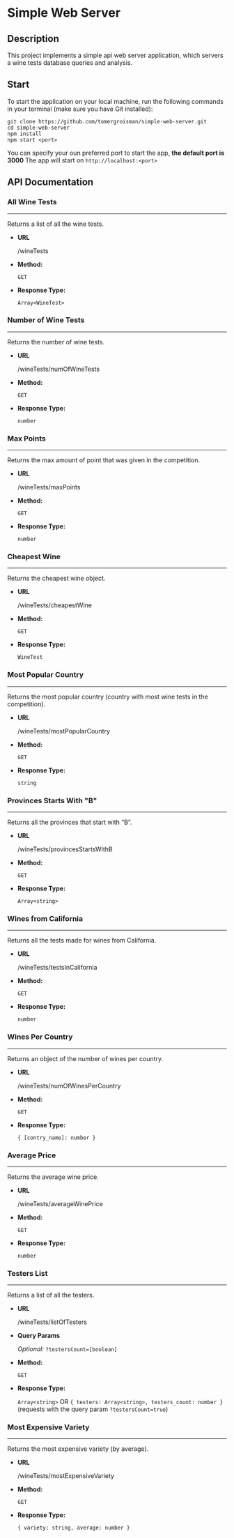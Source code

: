 # Simple Web Server

## Description

This project implements a simple api web server application, which servers a wine tests database queries and analysis.

## Start

To start the application on your local machine, run the following commands in your terminal (make sure you have Git installed):

```shell
git clone https://github.com/tomergroisman/simple-web-server.git
cd simple-web-server
npm install
npm start <port>
```

You can specify your oun preferred port to start the app, **the default port is 3000**
The app will start on `http://localhost:<port>`

## API Documentation

### All Wine Tests

---

  Returns a list of all the wine tests.

* **URL**

  /wineTests

* **Method:**

  `GET`

* **Response Type:**

  `Array<WineTest>`

### Number of Wine Tests

---

  Returns the number of wine tests.

* **URL**

  /wineTests/numOfWineTests

* **Method:**

  `GET`

* **Response Type:**

  `number`

### Max Points

---

  Returns the max amount of point that was given in the competition.

* **URL**

  /wineTests/maxPoints

* **Method:**

  `GET`

* **Response Type:**

  `number`

### Cheapest Wine

---

  Returns the cheapest wine object.

* **URL**

  /wineTests/cheapestWine

* **Method:**

  `GET`

* **Response Type:**

  `WineTest`

### Most Popular Country

---

  Returns the most popular country (country with most wine tests in the competition).

* **URL**

  /wineTests/mostPopularCountry

* **Method:**

  `GET`

* **Response Type:**

  `string`

### Provinces Starts With "B"

---

  Returns all the provinces that start with “B”.

* **URL**

  /wineTests/provincesStartsWithB

* **Method:**

  `GET`

* **Response Type:**

  `Array<string>`

### Wines from California

---

  Returns all the tests made for wines from California.

* **URL**

  /wineTests/testsInCalifornia

* **Method:**

  `GET`

* **Response Type:**

  `number`

### Wines Per Country

---

  Returns an object of the number of wines per country.

* **URL**

  /wineTests/numOfWinesPerCountry

* **Method:**

  `GET`

* **Response Type:**

  `{ [contry_name]: number }`

### Average Price

---

  Returns the average wine price.

* **URL**

  /wineTests/averageWinePrice

* **Method:**

  `GET`

* **Response Type:**

  `number`

### Testers List

---

  Returns a list of all the testers.

* **URL**

  /wineTests/listOfTesters

* **Query Params**

   *Optional:*
   `?testersCount=[boolean]`

* **Method:**

  `GET`

* **Response Type:**

  `Array<string>` OR `{ testers: Array<string>, testers_count: number }` (requests with the query param `?testersCount=true`)

### Most Expensive Variety

---

  Returns the most expensive variety (by average).

* **URL**

  /wineTests/mostExpensiveVariety

* **Method:**

  `GET`

* **Response Type:**

  `{ variety: string, average: number }`
